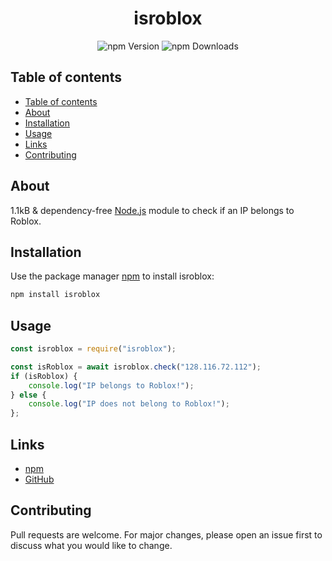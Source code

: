 <div align="center">
    <h1>isroblox</h1>
    <img alt="npm Version" src="https://img.shields.io/npm/v/isroblox?style=for-the-badge">
    <img alt="npm Downloads" src="https://img.shields.io/npm/dw/isroblox?style=for-the-badge">
    <br>
</div>

## Table of contents
- [Table of contents](#table-of-contents)
- [About](#about)
- [Installation](#installation)
- [Usage](#usage)
- [Links](#links)
- [Contributing](#contributing)

## About

1.1kB & dependency-free [Node.js](https://nodejs.org/) module to check if an IP belongs to Roblox.

## Installation

Use the package manager [npm](https://www.npmjs.com/) to install isroblox:

```bash
npm install isroblox
```

## Usage

```javascript
const isroblox = require("isroblox");

const isRoblox = await isroblox.check("128.116.72.112");
if (isRoblox) {
    console.log("IP belongs to Roblox!");
} else {
    console.log("IP does not belong to Roblox!");
};
```

## Links

- [npm](https://www.npmjs.com/package/isroblox)
- [GitHub](https://github.com/MoaufmKlo/isroblox)

## Contributing

Pull requests are welcome. For major changes, please open an issue first to discuss what you would like to change.

